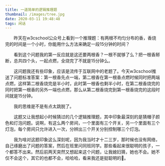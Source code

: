 ```yaml
---
title: 一道简单的逻辑推理题
thumbnail: /images/tree.jpg
date: 2020-03-11 19:48:48
tags: 闲话
---
```

　　昨天在w3cschool公众号上看到一个推理题：有两根不均匀分布的香，香烧完的时间是一个小时，你能用什么方法来确定一段15分钟的时间？

　　看到这个问题我的第一反应就是这还要两根香？一根不就够了么？把一根香掰断，总共四个头，一起点燃，全烧完了不就是15分钟么。

　　这问题我还有些印象，应该是流传于互联网中的老题了。今天w3cschool推送了问题标准答案：第一根香先点一端，第二根香在第一根香点燃时候同时把两端点燃，这样第二根香烧完是半小时，此时第一根香也剩半小时，在第二根香烧完的同时把第一根香的另外一端也点燃，那么从第二根香烧完到第一根香烧完的这段时间就是15分钟。

　　我的思维是不是有点太跳脱了。

　　这题又让我想起小时候猜过的几个逻辑推理题，其中印象最深刻的是猜帽子颜色和灯泡问题。说啊，有这么两个房间，一个里面有三个开关，另一个里面有三个灯泡，每个房间只允许进入一次，分辨出三个开关分别控制哪三个灯泡。

　　我为啥对这题印象这么深刻呢，因为我当时才十二三岁，那时候也没有网络，自己琢磨出了问题的答案，然后在班里问同班同学。那些看起来很聪明的孩子，一个都答不出来。然后前两天突然又想起来这个问题，让我媳妇猜，她也不会。她不仅不会这个，其它的也都不会，哈哈哈，看来我还是挺聪明的🤭。